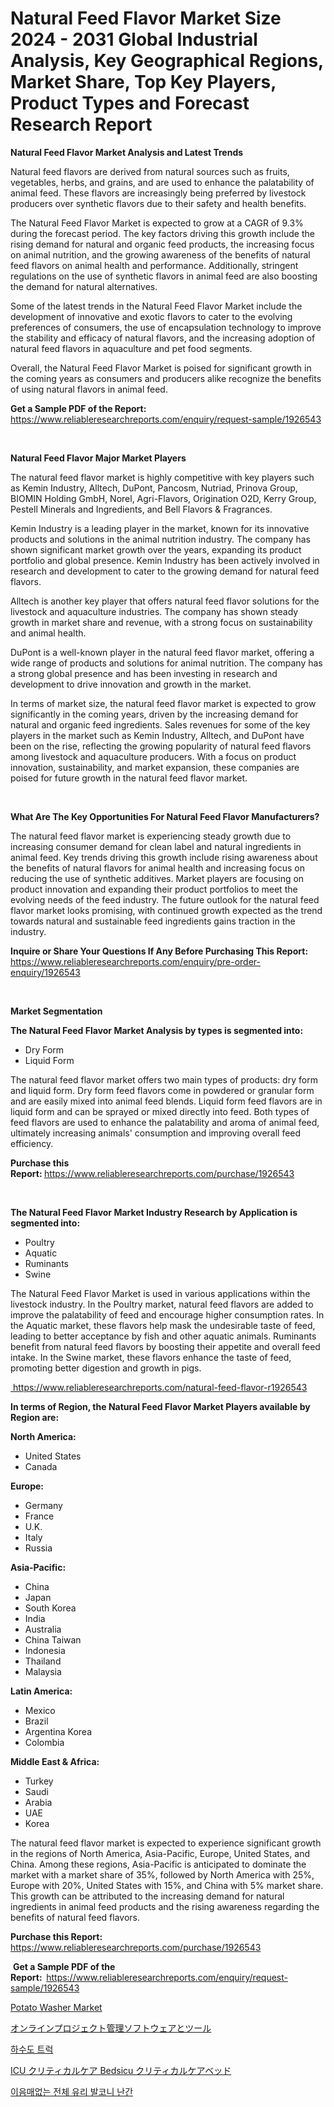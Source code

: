 <p><h1>Natural Feed Flavor Market Size 2024 - 2031 Global Industrial Analysis, Key Geographical Regions, Market Share, Top Key Players, Product Types and Forecast Research Report</h1></p><p><strong>Natural Feed Flavor Market Analysis and Latest Trends</strong></p>
<p><p>Natural feed flavors are derived from natural sources such as fruits, vegetables, herbs, and grains, and are used to enhance the palatability of animal feed. These flavors are increasingly being preferred by livestock producers over synthetic flavors due to their safety and health benefits.</p><p>The Natural Feed Flavor Market is expected to grow at a CAGR of 9.3% during the forecast period. The key factors driving this growth include the rising demand for natural and organic feed products, the increasing focus on animal nutrition, and the growing awareness of the benefits of natural feed flavors on animal health and performance. Additionally, stringent regulations on the use of synthetic flavors in animal feed are also boosting the demand for natural alternatives.</p><p>Some of the latest trends in the Natural Feed Flavor Market include the development of innovative and exotic flavors to cater to the evolving preferences of consumers, the use of encapsulation technology to improve the stability and efficacy of natural flavors, and the increasing adoption of natural feed flavors in aquaculture and pet food segments.</p><p>Overall, the Natural Feed Flavor Market is poised for significant growth in the coming years as consumers and producers alike recognize the benefits of using natural flavors in animal feed.</p></p>
<p><strong>Get a Sample PDF of the Report:&nbsp;</strong> <a href="https://www.reliableresearchreports.com/enquiry/request-sample/1926543">https://www.reliableresearchreports.com/enquiry/request-sample/1926543</a></p>
<p>&nbsp;</p>
<p><strong>Natural Feed Flavor Major Market Players</strong></p>
<p><p>The natural feed flavor market is highly competitive with key players such as Kemin Industry, Alltech, DuPont, Pancosm, Nutriad, Prinova Group, BIOMIN Holding GmbH, Norel, Agri-Flavors, Origination O2D, Kerry Group, Pestell Minerals and Ingredients, and Bell Flavors & Fragrances.</p><p>Kemin Industry is a leading player in the market, known for its innovative products and solutions in the animal nutrition industry. The company has shown significant market growth over the years, expanding its product portfolio and global presence. Kemin Industry has been actively involved in research and development to cater to the growing demand for natural feed flavors.</p><p>Alltech is another key player that offers natural feed flavor solutions for the livestock and aquaculture industries. The company has shown steady growth in market share and revenue, with a strong focus on sustainability and animal health.</p><p>DuPont is a well-known player in the natural feed flavor market, offering a wide range of products and solutions for animal nutrition. The company has a strong global presence and has been investing in research and development to drive innovation and growth in the market.</p><p>In terms of market size, the natural feed flavor market is expected to grow significantly in the coming years, driven by the increasing demand for natural and organic feed ingredients. Sales revenues for some of the key players in the market such as Kemin Industry, Alltech, and DuPont have been on the rise, reflecting the growing popularity of natural feed flavors among livestock and aquaculture producers. With a focus on product innovation, sustainability, and market expansion, these companies are poised for future growth in the natural feed flavor market.</p></p>
<p>&nbsp;</p>
<p><strong>What Are The Key Opportunities For Natural Feed Flavor Manufacturers?</strong></p>
<p><p>The natural feed flavor market is experiencing steady growth due to increasing consumer demand for clean label and natural ingredients in animal feed. Key trends driving this growth include rising awareness about the benefits of natural flavors for animal health and increasing focus on reducing the use of synthetic additives. Market players are focusing on product innovation and expanding their product portfolios to meet the evolving needs of the feed industry. The future outlook for the natural feed flavor market looks promising, with continued growth expected as the trend towards natural and sustainable feed ingredients gains traction in the industry.</p></p>
<p><strong>Inquire or Share Your Questions If Any Before Purchasing This Report:</strong> <a href="https://www.reliableresearchreports.com/enquiry/pre-order-enquiry/1926543">https://www.reliableresearchreports.com/enquiry/pre-order-enquiry/1926543</a></p>
<p>&nbsp;</p>
<p><strong>Market Segmentation</strong></p>
<p><strong>The Natural Feed Flavor Market Analysis by types is segmented into:</strong></p>
<p><ul><li>Dry Form</li><li>Liquid Form</li></ul></p>
<p><p>The natural feed flavor market offers two main types of products: dry form and liquid form. Dry form feed flavors come in powdered or granular form and are easily mixed into animal feed blends. Liquid form feed flavors are in liquid form and can be sprayed or mixed directly into feed. Both types of feed flavors are used to enhance the palatability and aroma of animal feed, ultimately increasing animals' consumption and improving overall feed efficiency.</p></p>
<p><strong>Purchase this Report:&nbsp;</strong><a href="https://www.reliableresearchreports.com/purchase/1926543">https://www.reliableresearchreports.com/purchase/1926543</a></p>
<p>&nbsp;</p>
<p><strong>The Natural Feed Flavor Market Industry Research by Application is segmented into:</strong></p>
<p><ul><li>Poultry</li><li>Aquatic</li><li>Ruminants</li><li>Swine</li></ul></p>
<p><p>The Natural Feed Flavor Market is used in various applications within the livestock industry. In the Poultry market, natural feed flavors are added to improve the palatability of feed and encourage higher consumption rates. In the Aquatic market, these flavors help mask the undesirable taste of feed, leading to better acceptance by fish and other aquatic animals. Ruminants benefit from natural feed flavors by boosting their appetite and overall feed intake. In the Swine market, these flavors enhance the taste of feed, promoting better digestion and growth in pigs.</p></p>
<p><a href="https://www.reliableresearchreports.com/natural-feed-flavor-r1926543">&nbsp;https://www.reliableresearchreports.com/natural-feed-flavor-r1926543</a></p>
<p><strong>In terms of Region, the Natural Feed Flavor Market Players available by Region are:</strong></p>
<p>
    <p> <strong> North America: </strong>
        <ul>
            <li>United States</li>
            <li>Canada</li>
        </ul>
        </p> 
    <p> <strong> Europe: </strong>
        <ul>
            <li>Germany</li>
            <li>France</li>
            <li>U.K.</li>
            <li>Italy</li>
            <li>Russia</li>
        </ul>
        </p> 
    <p> <strong> Asia-Pacific: </strong>
        <ul>
            <li>China</li>
            <li>Japan</li>
            <li>South Korea</li>
            <li>India</li>
            <li>Australia</li>
            <li>China Taiwan</li>
            <li>Indonesia</li>
            <li>Thailand</li>
            <li>Malaysia</li>
        </ul>
        </p> 
    <p> <strong> Latin America: </strong>
        <ul>
            <li>Mexico</li>
            <li>Brazil</li>
            <li>Argentina Korea</li>
            <li>Colombia</li>
        </ul>
        </p> 
    <p> <strong> Middle East & Africa: </strong>
        <ul>
            <li>Turkey</li>
            <li>Saudi</li>
            <li>Arabia</li>
            <li>UAE</li>
            <li>Korea</li>
        </ul>
    </p>
    </p>
<p><p>The natural feed flavor market is expected to experience significant growth in the regions of North America, Asia-Pacific, Europe, United States, and China. Among these regions, Asia-Pacific is anticipated to dominate the market with a market share of 35%, followed by North America with 25%, Europe with 20%, United States with 15%, and China with 5% market share. This growth can be attributed to the increasing demand for natural ingredients in animal feed products and the rising awareness regarding the benefits of natural feed flavors.</p></p>
<p><strong>Purchase this Report: </strong><a href="https://www.reliableresearchreports.com/purchase/1926543">https://www.reliableresearchreports.com/purchase/1926543</a></p>
<p>&nbsp;<strong>Get a Sample PDF of the Report:&nbsp;&nbsp;</strong><a href="https://www.reliableresearchreports.com/enquiry/request-sample/1926543">https://www.reliableresearchreports.com/enquiry/request-sample/1926543</a></p>
<p><strong></strong></p>
<p><p><a href="https://www.linkedin.com/pulse/potato-washer-market-size-trends-complete-industry-overview-nztnf">Potato Washer Market</a></p><p><a href="https://github.com/marbadji/Market-Research-Report-List-2/blob/main/9825058116346.md">オンラインプロジェクト管理ソフトウェアとツール</a></p><p><a href="https://github.com/alfitoms13/Market-Research-Report-List-1/blob/main/4969008108513.md">하수도 트럭</a></p><p><a href="https://medium.com/@pattypetd0/icu%E9%87%8D%E7%97%87%E6%B2%BB%E7%99%82%E3%83%99%E3%83%83%E3%83%89%E5%B8%82%E5%A0%B4%E8%AA%BF%E6%9F%BB%E3%83%AC%E3%83%9D%E3%83%BC%E3%83%88%E3%81%AB%E3%81%AF-2024%E5%B9%B4%E3%81%8B%E3%82%892031%E5%B9%B4%E3%81%AB%E3%81%8B%E3%81%91%E3%81%A6%E4%BA%88%E6%B8%AC%E3%81%95%E3%82%8C%E3%82%8B-%E3%81%AEcagr%E6%88%90%E9%95%B7%E7%8E%87%E3%81%AB%E9%96%A2%E3%81%99%E3%82%8B%E5%B8%82%E5%A0%B4%E8%A6%8F%E6%A8%A1-%E3%82%B7%E3%82%A7%E3%82%A2-%E5%88%86%E6%9E%90%E3%81%8C%E5%90%AB%E3%81%BE%E3%82%8C%E3%81%A6%E3%81%84%E3%81%BE%E3%81%99-7f1895b17202">ICU クリティカルケア Bedsicu クリティカルケアベッド</a></p><p><a href="https://github.com/rifqimuhammad018/Market-Research-Report-List-1/blob/main/3622575111642.md">이음매없는 전체 유리 발코니 난간</a></p></p>